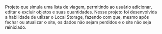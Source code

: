 Projeto que simula uma lista de viagem, permitindo ao usuário adicionar, editar e excluir objetos e suas quantidades. Nesse projeto foi desenvolvida a habilidade de utilzar o Local Storage, fazendo com que, mesmo após fechar ou atualizar o site, os dados não sejam perdidos e o site não seja reiniciado.
